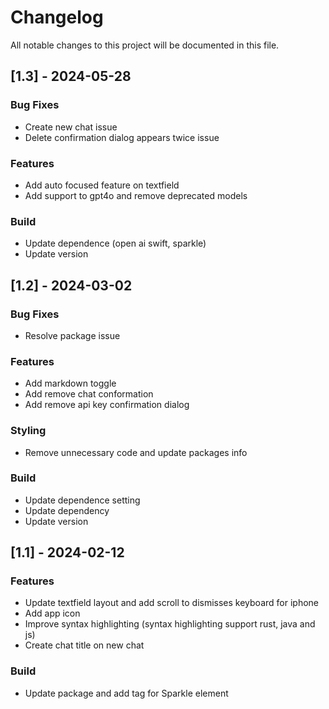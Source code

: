 # Changelog

All notable changes to this project will be documented in this file.

## [1.3] - 2024-05-28

### Bug Fixes

- Create new chat issue
- Delete confirmation dialog appears twice issue

### Features

- Add auto focused feature on textfield
- Add support to gpt4o and remove deprecated models

### Build

- Update dependence (open ai swift, sparkle)
- Update version

## [1.2] - 2024-03-02

### Bug Fixes

- Resolve package issue

### Features

- Add markdown toggle
- Add remove chat conformation
- Add remove api key confirmation dialog

### Styling

- Remove unnecessary code and update packages info

### Build

- Update dependence setting
- Update dependency
- Update version

## [1.1] - 2024-02-12

### Features

- Update textfield layout and add scroll to dismisses keyboard for iphone
- Add app icon
- Improve syntax highlighting (syntax highlighting support rust, java and js)
- Create chat title on new chat

### Build

- Update package and add tag for Sparkle element
